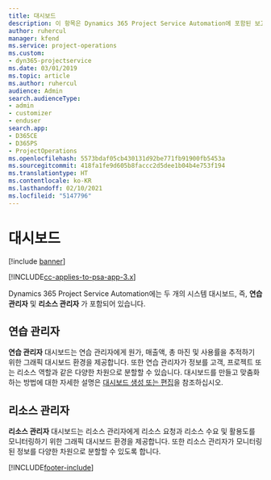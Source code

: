 ```yaml
---
title: 대시보드
description: 이 항목은 Dynamics 365 Project Service Automation에 포함된 보고 대시보드에 대한 정보를 제공합니다.
author: ruhercul
manager: kfend
ms.service: project-operations
ms.custom:
- dyn365-projectservice
ms.date: 03/01/2019
ms.topic: article
ms.author: ruhercul
audience: Admin
search.audienceType:
- admin
- customizer
- enduser
search.app:
- D365CE
- D365PS
- ProjectOperations
ms.openlocfilehash: 5573bdaf05cb430131d92be771fb91900fb5453a
ms.sourcegitcommit: 418fa1fe9d605b8faccc2d5dee1b04b4e753f194
ms.translationtype: HT
ms.contentlocale: ko-KR
ms.lasthandoff: 02/10/2021
ms.locfileid: "5147796"
---
```

# <a name="dashboards"></a>대시보드

[!include [banner](../includes/psa-now-project-operations.md)]

[!INCLUDE[cc-applies-to-psa-app-3.x](../includes/cc-applies-to-psa-app-3x.md)]

Dynamics 365 Project Service Automation에는 두 개의 시스템 대시보드, 즉, **연습 관리자** 및 **리소스 관리자** 가 포함되어 있습니다.

## <a name="practice-manager"></a>연습 관리자 

**연습 관리자** 대시보드는 연습 관리자에게 원가, 매출액, 총 마진 및 사용률을 추적하기 위한 그래픽 대시보드 환경을 제공합니다. 또한 연습 관리자가 정보를 고객, 프로젝트 또는 리소스 역할과 같은 다양한 차원으로 분할할 수 있습니다. 대시보드를 만들고 맞춤화하는 방법에 대한 자세한 설명은 [대시보드 생성 또는 편집](https://docs.microsoft.com/dynamics365/customerengagement/on-premises/customize/create-edit-dashboards)을 참조하십시오.

## <a name="resource-manager"></a>리소스 관리자 

**리소스 관리자** 대시보드는 리소스 관리자에게 리소스 요청과 리소스 수요 및 활용도를 모니터링하기 위한 그래픽 대시보드 환경을 제공합니다. 또한 리소스 관리자가 모니터링된 정보를 다양한 차원으로 분할할 수 있도록 합니다.


[!INCLUDE[footer-include](../includes/footer-banner.md)]